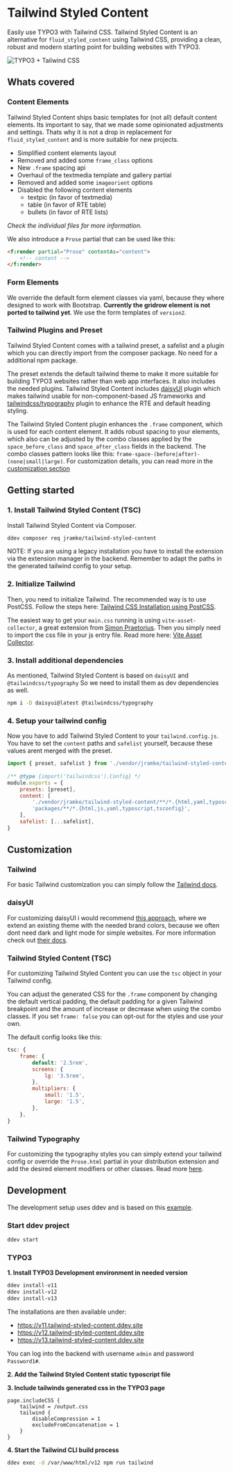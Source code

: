 # Tailwind Styled Content

Easily use TYPO3 with Tailwind CSS. Tailwind Styled Content is an alternative for `fluid_styled_content` using Tailwind CSS, providing a clean, robust and modern starting point for building websites with TYPO3.

![TYPO3 + Tailwind CSS](https://github.com/user-attachments/assets/a2819c93-4682-4e61-9486-03519adad2ad)

## Whats covered

### Content Elements

Tailwind Styled Content ships basic templates for (not all) default content elements. Its important to say, that we made some opinionated adjustments and settings. Thats why it is not a drop in replacement for `fluid_styled_content` and is more suitable for new projects.
- Simplified content elements layout
- Removed and added some `frame_class` options
- New `.frame` spacing api
- Overhaul of the textmedia template and gallery partial
- Removed and added some `imageorient` options
- Disabled the following content elements 
    - textpic (in favor of textmedia)
    - table (in favor of RTE table)
    - bullets (in favor of RTE lists)

*Check the individual files for more information.*

We also introduce a `Prose` partial that can be used like this:

```html
<f:render partial="Prose" contentAs="content">
    <!-- content -->
</f:render>
```

### Form Elements

We override the default form element classes via yaml, because they where designed to work with Bootstrap. **Currently the gridrow element is not ported to tailwind yet**. We use the form templates of `version2`.

### Tailwind Plugins and Preset

Tailwind Styled Content comes with a tailwind preset, a safelist and a plugin which you can directly import from the composer package. No need for a additional npm package.

The preset extends the default tailwind theme to make it more suitable for building TYPO3 websites rather than web app interfaces. It also includes the needed plugins. Tailwind Styled Content includes [daisyUI](https://daisyui.com/) plugin which makes tailwind usable for non-component-based JS frameworks and [tailwindcss/typography](https://tailwindcss.com/docs/typography-plugin) plugin to enhance the RTE and default heading styling.

The Tailwind Styled Content plugin enhances the `.frame` component, which is used for each content element. It adds robust spacing to your elements, which also can be adjusted by the combo classes applied by the `space_before_class` and `space_after_class` fields in the backend. The combo classes pattern looks like this: `frame-space-(before|after)-(none|small|large)`. For customization details, you can read more in the [customization section](#customization)

## Getting started

### 1. Install Tailwind Styled Content (TSC)

Install Tailwind Styled Content via Composer.
```bash
ddev composer req jramke/tailwind-styled-content
```
NOTE: If you are using a legacy installation you have to install the extension via the extension manager in the backend. Remember to adapt the paths in the generated tailwind config to your setup.

### 2. Initialize Tailwind

Then, you need to initialize Tailwind. The recommended way is to use PostCSS. Follow the steps here: [Tailwind CSS Installation using PostCSS](https://tailwindcss.com/docs/installation/using-postcss).

The easiest way to get your `main.css` running is using `vite-asset-collector`, a great extension from [Simon Praetorius](https://github.com/s2b). Then you simply need to  import the css file in your js entry file. Read more here: [Vite Asset Collector](https://github.com/s2b/vite-asset-collector).

### 3. Install additional dependencies

As mentioned, Tailwind Styled Content is based on `daisyUI` and `@tailwindcss/typography` So we need to install them as dev dependencies as well.
```bash
npm i -D daisyui@latest @tailwindcss/typography
```

### 4. Setup your tailwind config

Now you have to add Tailwind Styled Content to your `tailwind.config.js`. You have to set the `content` paths and `safelist` yourself, because these values arent merged with the preset.

```js
import { preset, safelist } from './vendor/jramke/tailwind-styled-content';
 
/** @type {import('tailwindcss').Config} */
module.exports = {
	presets: [preset],
	content: [
		'./vendor/jramke/tailwind-styled-content/**/*.{html,yaml,typoscript,tsconfig}',
		'packages/**/*.{html,js,yaml,typoscript,tsconfig}',
	],
	safelist: [...safelist],
}
```

## Customization

### Tailwind
For basic Tailwind customization you can simply follow the [Tailwind docs](https://tailwindcss.com/docs/configuration).

### daisyUI
For customizing daisyUI i would recommend [this approach](https://daisyui.com/docs/themes/#-7), where we extend an existing theme with the needed brand colors, because we often dont need dark and light mode for simple websites. For more information check out [their docs](https://daisyui.com/docs/customize/).

### Tailwind Styled Content (TSC)
For customizing Tailwind Styled Content you can use the `tsc` object in your Tailwind config.

You can adjust the generated CSS for the `.frame` component by changing the default vertical padding, the default padding for a given Tailwind breakpoint and the amount of increase or decrease when using the combo classes. If you set `frame: false` you can opt-out for the styles and use your own.

The default config looks like this:
```js
tsc: {
    frame: {
        default: '2.5rem',
        screens: {
            lg: '3.5rem',
        },
        multipliers: {
            small: '1.5',
            large: '1.5',
        },
    },
}
```

### Tailwind Typography

For customizing the typography styles you can simply extend your tailwind config or override the `Prose.html` partial in your distribution extension and add the desired element modifiers or other classes. Read more [here](https://tailwindcss.com/docs/typography-plugin).


## Development

The development setup uses ddev and is based on this [example](https://github.com/a-r-m-i-n/ddev-for-typo3-extensions).

### Start ddev project
```bash
ddev start
```

### TYPO3

**1. Install TYPO3 Development environment in needed version**
```bash
ddev install-v11
ddev install-v12
ddev install-v13
```
The installations are then available under:
- https://v11.tailwind-styled-content.ddev.site
- https://v12.tailwind-styled-content.ddev.site
- https://v13.tailwind-styled-content.ddev.site

You can log into the backend with username `admin` and password `Password1#`.

**2. Add the Tailwind Styled Content static typoscript file**

**3. Include tailwinds generated css in the TYPO3 page**
```
page.includeCSS {
    tailwind = /output.css
    tailwind {
    	disableCompression = 1
    	excludeFromConcatenation = 1
    }
}
```

**4. Start the Tailwind CLI build process**
```bash
ddev exec -d /var/www/html/v12 npm run tailwind
```



